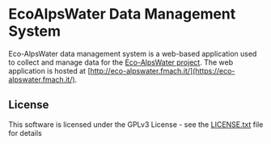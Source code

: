 # EcoAlpsWater Data Management System

Eco-AlpsWater data management system is a web-based application used to collect and manage data for the [Eco-AlpsWater project](https://www.alpine-space.eu/projects/eco-alpswater/en/home).
The web application is hosted at [http://eco-alpswater.fmach.it/](https://eco-alpswater.fmach.it/).


## License

This software is licensed under the GPLv3 License - see the [LICENSE.txt](LICENSE.txt) file for details